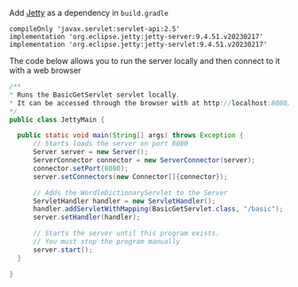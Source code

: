 Add [Jetty](https://eclipse.dev/jetty/) as a dependency in `build.gradle`

    compileOnly 'javax.servlet:servlet-api:2.5'
    implementation 'org.eclipse.jetty:jetty-server:9.4.51.v20230217'
    implementation 'org.eclipse.jetty:jetty-servlet:9.4.51.v20230217'

The code below allows you to run the server locally and then connect to it with a web browser

``` java
/**
* Runs the BasicGetServlet servlet locally.
* It can be accessed through the browser with at http://localhost:8080/basic?keyString1=Hello&keyString2=World
*/
public class JettyMain {

  public static void main(String[] args) throws Exception {
      // Starts loads the server on port 8080
      Server server = new Server();
      ServerConnector connector = new ServerConnector(server);
      connector.setPort(8080);
      server.setConnectors(new Connector[]{connector});

      // Adds the WordleDictionaryServlet to the Server
      ServletHandler handler = new ServletHandler();
      handler.addServletWithMapping(BasicGetServlet.class, "/basic");
      server.setHandler(handler);

      // Starts the server until this program exists.
      // You must stop the program manually
      server.start();
  }

}
 ```